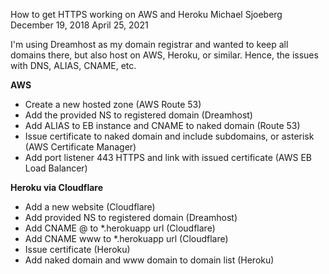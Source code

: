 How to get HTTPS working on AWS and Heroku
Michael Sjoeberg
December 19, 2018
April 25, 2021

I'm using Dreamhost as my domain registrar and wanted to keep all domains there, but also host on AWS, Heroku, or similar. Hence, the issues with DNS, ALIAS, CNAME, etc.

**AWS**

- Create a new hosted zone (AWS Route 53)
- Add the provided NS to registered domain (Dreamhost)
- Add ALIAS to EB instance and CNAME to naked domain (Route 53)
- Issue certificate to naked domain and include subdomains, or asterisk (AWS Certificate Manager)
- Add port listener 443 HTTPS and link with issued certificate (AWS EB Load Balancer)

**Heroku via Cloudflare** 

- Add a new website (Cloudflare)
- Add provided NS to registered domain (Dreamhost)
- Add CNAME @ to \*.herokuapp url (Cloudflare)
- Add CNAME www to \*.herokuapp url (Cloudflare)
- Issue certificate (Heroku)
- Add naked domain and www domain to domain list (Heroku)